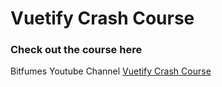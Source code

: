 # Vuetify Crash Course

### Check out the course here
Bitfumes Youtube Channel [Vuetify Crash Course](https://www.youtube.com/watch?v=)